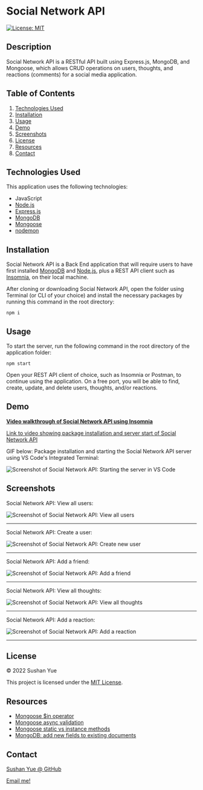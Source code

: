 # Social Network API

[![License: MIT](https://img.shields.io/badge/License-MIT-yellow.svg)](https://opensource.org/licenses/MIT)

## Description

Social Network API is a RESTful API built using Express.js, MongoDB, and Mongoose, which allows CRUD operations on users, thoughts, and reactions (comments) for a social media application.

## Table of Contents

1. [Technologies Used](#technologies-used)
2. [Installation](#installation)
3. [Usage](#usage)
4. [Demo](#demo)
5. [Screenshots](#screenshots)
6. [License](#license)
7. [Resources](#resources)
8. [Contact](#contact)

## Technologies Used

This application uses the following technologies:

- JavaScript
- [Node.js](https://nodejs.dev/)
- [Express.js](https://expressjs.com/)
- [MongoDB](https://www.mongodb.com/docs/manual/?_ga=2.42458085.1730790684.1656485442-1134542769.1653952537)
- [Mongoose](https://mongoosejs.com/docs/)
- [nodemon](https://www.npmjs.com/package/nodemon)

## Installation

Social Network API is a Back End application that will require users to have first installed [MongoDB](https://www.mongodb.com/docs/manual/?_ga=2.42458085.1730790684.1656485442-1134542769.1653952537) and [Node.js](https://nodejs.dev/), plus a REST API client such as [Insomnia](https://insomnia.rest/), on their local machine.

After cloning or downloading Social Network API, open the folder using Terminal (or CLI of your choice) and install the necessary packages by running this command in the root directory:

```
npm i
```

## Usage

To start the server, run the following command in the root directory of the application folder:

```
npm start
```

Open your REST API client of choice, such as Insomnia or Postman, to continue using the application. On a free port, you will be able to find, create, update, and delete users, thoughts, and/or reactions.

## Demo

**[Video walkthrough of Social Network API using Insomnia](https://drive.google.com/file/d/1kgHdAt6LKGK6whfe6tl07bP4oFDSdfty/view)**

[Link to video showing package installation and server start of Social Network API](https://drive.google.com/file/d/1ZbuSBDjUfBXL9-2Zrwe2Tz3rPvivCPgN/view)

GIF below: Package installation and starting the Social Network API server using VS Code's Integrated Terminal:

![Screenshot of Social Network API: Starting the server in VS Code](assets/images/demo-start-snapi.gif?raw=true "Screenshot of Social Network API: Starting the server in VS Code")

## Screenshots

Social Network API: View all users:

![Screenshot of Social Network API: View all users](assets/images/screenshot-view-all-users.jpg?raw=true "Screenshot of Social Network API: View all users")

---

Social Network API: Create a user:

![Screenshot of Social Network API: Create new user](assets/images/screenshot-create-user.jpg?raw=true "Screenshot of Social Network API: Create new user")

---

Social Network API: Add a friend:

![Screenshot of Social Network API: Add a friend](assets/images/screenshot-add-friend.jpg?raw=true "Screenshot of Social Network API: Add a friend")

---

Social Network API: View all thoughts:

![Screenshot of Social Network API: View all thoughts](assets/images/screenshot-view-all-thoughts.jpg?raw=true "Screenshot of Social Network API: View all thoughts")

---

Social Network API: Add a reaction:

![Screenshot of Social Network API: Add a reaction](assets/images/screenshot-add-reaction.jpg?raw=true "Screenshot of Social Network API: Add a reaction")

---

## License

© 2022 Sushan Yue

This project is licensed under the [MIT License](./LICENSE.txt).

## Resources

- [Mongoose $in operator](https://kb.objectrocket.com/mongo-db/the-mongoose-in-operator-1015)
- [Mongoose async validation](https://stackoverflow.com/questions/47730759/mongoose-async-validation)
- [Mongoose static vs instance methods](https://stackoverflow.com/questions/29664499/mongoose-static-methods-vs-instance-methods#:~:text=Static%20methods%20apply%20to%20the,instance%20method%20returns%20the%20document.)
- [MongoDB: add new fields to existing documents](https://stackoverflow.com/questions/44685716/how-to-add-new-fields-to-existing-document)

## Contact

[Sushan Yue @ GitHub](https://github.com/AtlantaBlack)

[Email me!](mailto:syue.dev@gmail.com)
